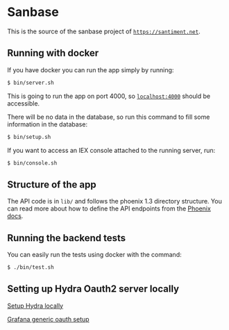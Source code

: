 # Sanbase

This is the source of the sanbase project of [`https://santiment.net`](https://santiment.net).

## Running with docker

If you have docker you can run the app simply by running:

```bash
$ bin/server.sh
```

This is going to run the app on port 4000, so [`localhost:4000`](http://localhost:4000) should be accessible.

There will be no data in the database, so run this command to fill some information in the database:

```bash
$ bin/setup.sh
```

If you want to access an IEX console attached to the running server, run:

```bash
$ bin/console.sh
```

## Structure of the app

The API code is in `lib/` and follows the phoenix 1.3
directory structure. You can read more about how to define the API
endpoints from the [Phoenix docs](https://hexdocs.pm/phoenix/overview.html).

## Running the backend tests

You can easily run the tests using docker with the command:

```bash
$ ./bin/test.sh
```

## Setting up Hydra Oauth2 server locally
[Setup Hydra locally](docs/hydra-development-setup.md)

[Grafana generic oauth setup](docs/setup-generic-oauth-grafana.md)

